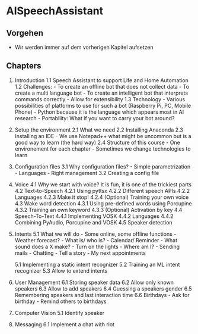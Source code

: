 # AISpeechAssistant

## Vorgehen
- Wir werden immer auf dem vorherigen Kapitel aufsetzen

## Chapters
1. Introduction
	1.1 Speech Assistant to support Life and Home Automation
	1.2 Challenges:
		- To create an offline bot that does not collect data
		- To create a multi language bot
		- To create an intelligent bot that interprets commands correctly
		- Allow for extensibility
	1.3 Technology
		- Various possibilities of platforms to use for such a bot (Raspberry Pi, PC, Mobile Phone)
		- Python because it is the language which appears most in AI research
		- Portability: What if you want to carry your bot around?
2. Setup the environment
	2.1 What we need
	2.2 Installing Anaconda
	2.3 Installing an IDE
		- We use Notepad++ what might be uncommon but is a good way to learn (the hard way)
	2.4 Structure of this course
		- One environement for each chapter
		- Sometimes we change technologies to learn
3. Configuration files
	3.1 Why configuration files?
		- Simple parametrization
		- Languages
		- Right management
	3.2 Creating a config file
4. Voice
	4.1 Why we start with voice? It is fun, it is one of the trickiest parts
	4.2 Text-to-Speech
		4.2.1 Using pyttsx
		4.2.2 Different speech APIs
		4.2.2 Languages
		4.2.3 Make it stop!
		4.2.4 (Optional) Training your own voice
	4.3 Wake word detection
		4.3.1 Using pre-defined words using Porcupine
		4.3.2 Training an own keyword
		4.3.3 (Optional) Activation by key
	4.4 Speech-To-Text
		4.4.1 Implementing VOSK
		4.4.2 Languages
		4.4.2 Combining PyAudio, Porcupine and VOSK
	4.5 Speaker detection
5. Intents
	5.1 What we will do
		- Some online, some offline functions
		- Weather forecast?
		- What is/ who is?
		- Calendar/ Reminder
		- What sound does a X make?
		- Turn on the lights
		- Where am I?
		- Sending mails
		- Chatting
		- Tell a story
		- My next appointments
		
	5.1 Implementing a static intent recognizer
	5.2 Training an ML intent recognizer
	5.3 Allow to extend intents
6. User Management
	6.1 Storing speaker data
	6.2 Allow only known speakers
	6.3 Allow to add speakers
	6.4 Guessing a speakers gender
	6.5 Remembering speakers and last interaction time
	6.6 Birthdays
		- Ask for birthday
		- Remind others to birthdays
5. Computer Vision
	5.1 Identify speaker
6. Messaging
	6.1 Implement a chat with riot
	